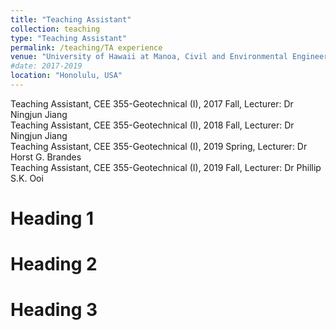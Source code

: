 ```yaml
---
title: "Teaching Assistant"
collection: teaching
type: "Teaching Assistant"
permalink: /teaching/TA experience
venue: "University of Hawaii at Manoa, Civil and Environmental Engineering Department"
#date: 2017-2019
location: "Honolulu, USA"
---
```


Teaching Assistant, CEE 355-Geotechnical (I), 2017 Fall, Lecturer: Dr Ningjun Jiang <br>
Teaching Assistant, CEE 355-Geotechnical (I), 2018 Fall, Lecturer: Dr Ningjun Jiang <br>
Teaching Assistant, CEE 355-Geotechnical (I), 2019 Spring, Lecturer: Dr Horst G. Brandes <br>
Teaching Assistant, CEE 355-Geotechnical (I), 2019 Fall, Lecturer: Dr Phillip S.K. Ooi <br>


Heading 1
======

Heading 2
======

Heading 3
======
